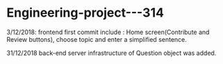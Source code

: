 # Engineering-project---314

3/12/2018:
frontend first commit
include : Home screen(Contribute and Review buttons), choose topic and enter a simplified sentence.


31/12/2018
back-end server
infrastructure of Question object was added. 

